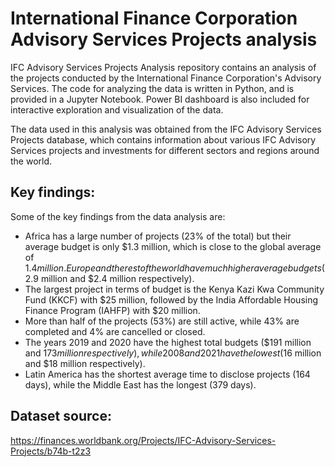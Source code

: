 # International Finance Corporation Advisory Services Projects analysis

IFC Advisory Services Projects Analysis repository contains an analysis of the projects conducted by the International Finance Corporation's Advisory Services. The code for analyzing the data is written in Python, and is provided in a Jupyter Notebook. Power BI dashboard is also included for interactive exploration and visualization of the data.

The data used in this analysis was obtained from the IFC Advisory Services Projects database, which contains information about various IFC Advisory Services projects and investments for different sectors and regions around the world.

## Key findings:

Some of the key findings from the data analysis are:

* Africa has a large number of projects (23% of the total) but their average budget is only $1.3 million, which is close to the global average of $1.4 million. Europe and the rest of the world have much higher average budgets ($2.9 million and $2.4 million respectively).
* The largest project in terms of budget is the Kenya Kazi Kwa Community Fund (KKCF) with $25 million, followed by the India Affordable Housing Finance Program (IAHFP) with $20 million.
* More than half of the projects (53%) are still active, while 43% are completed and 4% are cancelled or closed.
* The years 2019 and 2020 have the highest total budgets ($191 million and $173 million respectively), while 2008 and 2021 have the lowest ($16 million and $18 million respectively).
* Latin America has the shortest average time to disclose projects (164 days), while the Middle East has the longest (379 days).

## Dataset source:

https://finances.worldbank.org/Projects/IFC-Advisory-Services-Projects/b74b-t2z3
